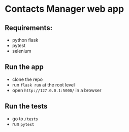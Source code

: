 # Contacts Manager web app

## Requirements:
- python flask
- pytest 
- selenium 

## Run the app
- clone the repo 
- run `flask run` at the root level
- open `http://127.0.0.1:5000/` in a browser

## Run the tests
- go to `/tests`
- run `pytest`
